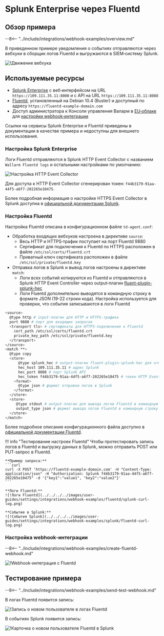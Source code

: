 # Splunk Enterprise через Fluentd

## Обзор примера

--8<-- "../include/integrations/webhook-examples/overview.md"

В приведенном примере уведомления о событиях отправляются через вебхуки в сборщик логов Fluentd и выгружаются в SIEM‑систему Splunk.

![!Движение вебхука](../../../../images/user-guides/settings/integrations/webhook-examples/fluentd/splunk-scheme.png)

## Используемые ресурсы

* [Splunk Enterprise](#настройка-splunk-enterprise) с веб‑интерфейсом на URL `https://109.111.35.11:8000` и с API на URL `https://109.111.35.11:8088`
* [Fluentd](#настройка-fluentd), установленный на Debian 10.4 (Buster) и доступный по адресу `https://fluentd‑example‑domain.com`
* Доступ администратора к Консоли управления Валарм в [EU‑облаке](https://my.wallarm.com) для [настройки webhook‑интеграции](#настройка-webhookинтеграции)

Ссылки на сервисы Splunk Enterprise и Fluentd приведены в документации в качестве примера и недоступны для внешнего использования.

### Настройка Splunk Enterprise

Логи Fluentd отправляются в Splunk HTTP Event Collector с названием `Wallarm Fluentd logs` и остальными настройками по умолчанию:

![!Настройка HTTP Event Collector](../../../../images/user-guides/settings/integrations/webhook-examples/splunk/fluentd-setup.png)

Для доступа к HTTP Event Collector сгенерирован токен: `f44b3179-91aa-44f5-a6f7-202265e10475`.

Более подробная информация о настройке HTTPS Event Collector в Splunk доступна в [официальной документации Splunk](https://docs.splunk.com/Documentation/Splunk/8.0.5/Data/UsetheHTTPEventCollector).

### Настройка Fluentd

Настройка Fluentd описана в конфигурационном файле `td-agent.conf`:

* Обработка входящих вебхуков настроена в директиве `source`:
    * Весь HTTP и HTTPS‑трафик поступает на порт Fluentd 9880
    * Сертификат для подключения к Fluentd по HTTPS расположен в файле `/etc/ssl/certs/fluentd.crt`
    * Приватный ключ сертификата расположен в файле `/etc/ssl/private/fluentd.key`
* Отправка логов в Splunk и вывод логов настроены в директиве `match`:
    * Логи всех событий копируются из Fluentd и отправляются в Splunk HTTP Event Controller через output‑плагин [fluent-plugin-splunk-hec](https://github.com/splunk/fluent-plugin-splunk-hec)
    * Логи Fluentd дополнительно выводятся в командную строку в формате JSON (19-22 строки кода). Настройка используется для проверки, что события записываются в логи Fluentd

```bash linenums="1"
<source>
  @type http # input‑плагин для HTTP и HTTPS‑трафика
  port 9880 # порт для входящих запросов
  <transport tls> # сертификаты для HTTPS‑подключения к Fluentd
    cert_path /etc/ssl/certs/fluentd.crt
    private_key_path /etc/ssl/private/fluentd.key
  </transport>
</source>
<match **>
  @type copy
  <store>
      @type splunk_hec # output‑плагин fluent-plugin-splunk-hec для отправки логов из Fluentd в Splunk API через HTTP Event Controller
      hec_host 109.111.35.11 # адрес Splunk
      hec_port 8088 # порт Splunk API
      hec_token f44b3179-91aa-44f5-a6f7-202265e10475 # токен HTTP Event Controller
    <format>
      @type json # формат отправки логов в Splunk
    </format>
  </store>
  <store>
     @type stdout # output‑плагин для вывода логов Fluentd в командную строку
     output_type json # формат вывода логов Fluentd в командную строку
  </store>
</match>
```

Более подробное описание конфигурационного файла доступно в [официальной документации Fluentd](https://docs.fluentd.org/configuration/config-file).

!!! info "Тестирование настроек Fluentd"
    Чтобы протестировать запись логов в Fluentd и выгрузку данных в Splunk, можно отправить POST или PUT‑запрос в Fluentd.

    **Пример запроса:**
    ```curl
    curl -X POST 'https://fluentd‑example‑domain.com' -H "Content-Type: application/json" -H "Authorization: Splunk f44b3179-91aa-44f5-a6f7-202265e10475" -d '{"key1":"value1", "key2":"value2"}'
    ```

    **Логи Fluentd:**
    ![!Логи Fluentd](../../../../images/user-guides/settings/integrations/webhook-examples/fluentd/splunk-curl-log.png)

    **Событие в Splunk:**
    ![!События Splunk](../../../../images/user-guides/settings/integrations/webhook-examples/splunk/fluentd-curl-log.png)

### Настройка webhook‑интеграции

--8<-- "../include/integrations/webhook-examples/create-fluentd-webhook.md"

![!Webhook-интеграция с Fluentd](../../../../images/user-guides/settings/integrations/webhook-examples/fluentd/add-webhook-integration.png)

## Тестирование примера

--8<-- "../include/integrations/webhook-examples/send-test-webhook.md"

В логах Fluentd появится запись:

![!Запись о новом пользователе в логах Fluentd](../../../../images/user-guides/settings/integrations/webhook-examples/fluentd/splunk-user-log.png)

В событиях Splunk появится запись:

![!Карточка о новом пользователе Fluentd в Splunk](../../../../images/user-guides/settings/integrations/webhook-examples/splunk/fluentd-user.png)